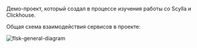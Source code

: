 Демо-проект, который создал в процессе изучения работы со Scylla и Clickhouse.

Общая схема взаимодействия сервисов в проекте:

![flsk-general-diagram](https://github.com/artsh8/flskap/assets/157958349/9c9febe9-5a7f-41f3-8330-640a7d5d0651)
